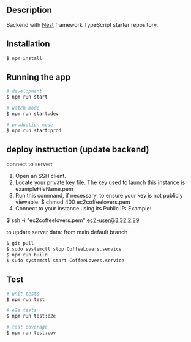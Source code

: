 ## Description

Backend with [Nest](https://github.com/nestjs/nest) framework TypeScript starter repository.

## Installation

```bash
$ npm install
```
## Running the app

```bash
# development
$ npm run start

# watch mode
$ npm run start:dev

# production mode
$ npm run start:prod
```

## deploy instruction (update backend)
connect to server:
1. Open an SSH client.
2. Locate your private key file. The key used to launch this instance is exampleFileName.pem
3. Run this command, if necessary, to ensure your key is not publicly viewable.
  $ chmod 400 ec2coffeelovers.pem
4. Connect to your instance using its Public IP:
Example:

$ ssh -i "ec2coffeelovers.pem" ec2-user@3.32.2.89 

to update server data:
from main default branch
```bash
$ git pull
$ sudo systemctl stop CoffeeLovers.service
$ npm run build
$ sudo systemctl start CoffeeLovers.service
```

## Test

```bash
# unit tests
$ npm run test

# e2e tests
$ npm run test:e2e

# test coverage
$ npm run test:cov
```
